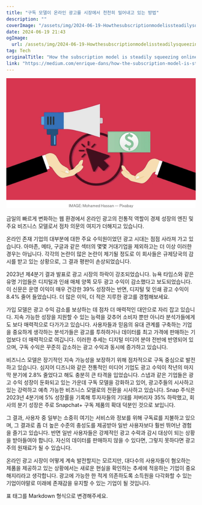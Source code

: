 ```yaml
---
title: "구독 모델이 온라인 광고를 시장에서 천천히 밀어내고 있는 방법"
description: ""
coverImage: "/assets/img/2024-06-19-Howthesubscriptionmodelissteadilysqueezingonlineadvertisingoutofthemarket_0.png"
date: 2024-06-19 21:43
ogImage: 
  url: /assets/img/2024-06-19-Howthesubscriptionmodelissteadilysqueezingonlineadvertisingoutofthemarket_0.png
tag: Tech
originalTitle: "How the subscription model is steadily squeezing online advertising out of the market"
link: "https://medium.com/enrique-dans/how-the-subscription-model-is-steadily-squeezing-online-advertising-out-of-the-market-3003fcce056f"
---
```



<img src="/assets/img/2024-06-19-Howthesubscriptionmodelissteadilysqueezingonlineadvertisingoutofthemarket_0.png" />

금일의 빠르게 변화하는 웹 환경에서 온라인 광고의 전통적 역할이 경제 성장의 엔진 및 주요 비즈니스 모델로서 점차 의문의 여지가 더해지고 있습니다.

온라인 존재 기업의 대부분에 대한 주요 수익원이었던 광고 시대는 점점 사라져 가고 있습니다. 아마존, 메타, 구글과 같은 섹터의 몇몇 거대기업을 제외하고는 더 이상 이러한 경우는 아닙니다. 각각의 논란이 많은 논란이 제기될 정도로 이 회사들은 규제당국의 감시를 받고 있는 상황으로, 그 결과 평판이 손상되었습니다.

2023년 제4분기 결과 발표로 광고 시장의 하락이 강조되었습니다. 뉴욕 타임스와 같은 유명 기업들은 디지털과 인쇄 매체 양쪽 모두 광고 수익이 감소했다고 보도되었습니다. 이 신문은 운영 이익이 매우 건강한 39% 성장하는 반면, 디지털 및 인쇄 광고 수익이 8.4% 줄어 들었습니다. 더 많은 이익, 더 적은 지루한 광고를 경험해보세요.

<div class="content-ad"></div>

가입 모델은 광고 수익 감소를 보상하는 데 점차 더 매력적인 대안으로 자리 잡고 있습니다. 지속 가능한 성장을 지원할 수 있는 능력을 갖추어 소비자 뿐만 아니라 분석가들에게도 보다 매력적으로 다가가고 있습니다. 사용자들과 믿음의 유대 관계를 구축하는 기업을 중요하게 생각하는 분석가들은 광고를 투하하거나 데이터를 최고 가격에 판매하는 기업보다 더 매력적으로 여깁니다. 이러한 추세는 디지털 미디어 분야 전반에 반영되어 있으며, 구독 수익은 꾸준히 감소하는 광고 수익과 동시에 증가하고 있습니다.

비즈니스 모델은 장기적인 지속 가능성을 보장하기 위해 점차적으로 구독 중심으로 발전하고 있습니다. 심지어 디즈니와 같은 전통적인 미디어 기업도 광고 수익이 작년의 마지막 분기에 2.8% 줄었다고 해도 충분히 큰 타격을 입었습니다. 스냅과 같은 기업들은 광고 수익 성장이 둔화되고 있는 가운데 구독 모델을 강화하고 있어, 광고주들의 시사하고 있는 강력하고 예측 가능한 비즈니스 모델로의 전환을 시사하고 있습니다. Snap 주식은 2023년 4분기에 5% 성장률을 기록해 투자자들의 기대를 저버리자 35% 하락했고, 회사의 분기 성장은 주로 Snapchat+ 구독 제품의 확대 덕분인 것으로 보입니다.

그 결과, 사용자 중 일부는 소중히 여기는 서비스와 정보를 위해 구독료를 지불하고 있으며, 그 결과로 좀 더 높은 수준의 충성도를 제공받아 일반 사용자보다 훨씬 뛰어난 경험을 즐기고 있습니다. 반면 일반 사용자들은 강제적인 광고 수락과 감시 대상이 되는 상황을 받아들여야 합니다. 자신의 데이터를 판매하지 않을 수 있다면, 그렇지 못하다면 광고주의 원재료가 될 수 있습니다.

온라인 광고 시장이 어떻게 계속 발전할지는 모르지만, 대다수의 사용자들이 혐오하는 제품을 제공하고 있는 상황에서는 새로운 현실을 확인하는 추세에 적응하는 기업이 중요해지리라고 생각합니다. 광고에 가능한 한 적게 의존하도록 소득원을 다각화할 수 있는 기업이야말로 미래에 존재감을 유지할 수 있는 기업이 될 것입니다.

<div class="content-ad"></div>

표 태그를 Markdown 형식으로 변경해주세요.